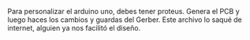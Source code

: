 Para personalizar el arduino uno, debes tener proteus.
Genera el PCB y luego haces los cambios y guardas del Gerber.
Este archivo lo saqué de internet, alguien ya nos facilitó el diseño.
